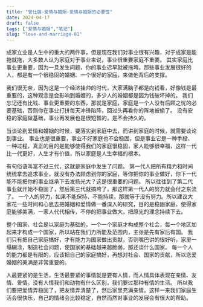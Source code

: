 ```yaml
---
title: "曾仕强-爱情与婚姻-爱情与婚姻的必要性"
date: 2024-04-17
draft: false
tags: ["爱情与婚姻","笔记"]
slug: "love-and-marriage-01"
---
```


成家立业是人生中的重大的两件事，但是现在我们对事业很有兴趣，对于成家是能拖就拖，大多数人认为家庭对于事业来说，事业很重要家庭不重要。
其实家庭比事业更重要，因为一旦发生问题，你的事业迟早就被拖垮。那些事业发展很好的人，都是有一个很稳固的婚姻、一个很好的家庭，来做他背后的支撑。

我们很无奈，因为这是一个经济挂帅的时代，大家满脑子都是向钱看，好像钱是最重要的，这种观念是会影响到婚姻的，多少人的婚姻都是因为钱破坏掉的。
我们忘记还有比钱、事业更重要的东西，那就是家庭，家庭是一个人没有后顾之忧的必要基础，否则你在事业打拼每天冲锋陷阵，回过头再看你的阵地被偷了。
没有安稳的家庭做基础，事业再发展也是很短暂的，是不会持久的。

当谈论到爱情和婚姻的时候，要落实到家庭中去，而讲到家庭的时候，就需要谈论到事业。
事业也是很重要，事业不好家庭也不会稳固，但是事业它是一种手段、一种过程，真正的目的是能够使得我们的家庭很稳固，家人能够很幸福，这样一代比一代更好，人生才有价值，所以家庭是人生幸福的根本。

有句俗语叫富不过三代，这就是家庭中发生了问题。
第一代人把所有精力和时间统统拿去追求事业，就没有办法顾虑到你的家庭，等你把你的事业做好，你下一代能不能把你的事业继承下去发扬光大？这是很重要的问题。
所以往往到了第二代事业就开始不稳固了，然后第三代就搞垮了，那这样第一代人的努力就会付之东流了。
一个人的努力，如果不能保持、不能持续，那就等于没有努力。所以建议大家花一些时间和心思去把婚姻和爱情做一番深入的研究，目的是稳固家庭，使得家庭能够美满，一家人代代相传，不停的把事业做大，把原先的理念持续下去。

整个国家、社会是以家庭为基础的，一个一个家庭才构成整个社会，每一个地区加起来才构成一个国家，所以站在我们力所能及范围内，主张是先有家后有国。
我们只有把自己家庭搞好，才有能力为国家做出贡献，否则嘴巴讲的很好听，家里一塌糊涂，制造社会问题，使国家的基础越来越脆弱，那还谈什么国家。
每一个人的能力都是有限的，应该把自己的家庭搞好，再想对社会、国家的贡献，所以恋爱婚姻的美满是非常重要的。

人最要紧的是生活，生活最要紧的事情就是要有人情，而人情具体表现在亲情、友情、爱情。没有人情我们和动物有什么区别，我们要过那种有情的生活。
所以我们要把爱情弄稳固了，把友情弄清楚了，然后家里充满亲情。这样一来我们家庭生活会很快乐，自己的情绪会比较稳定，自然而然对事业的发展会有很大的帮助。
